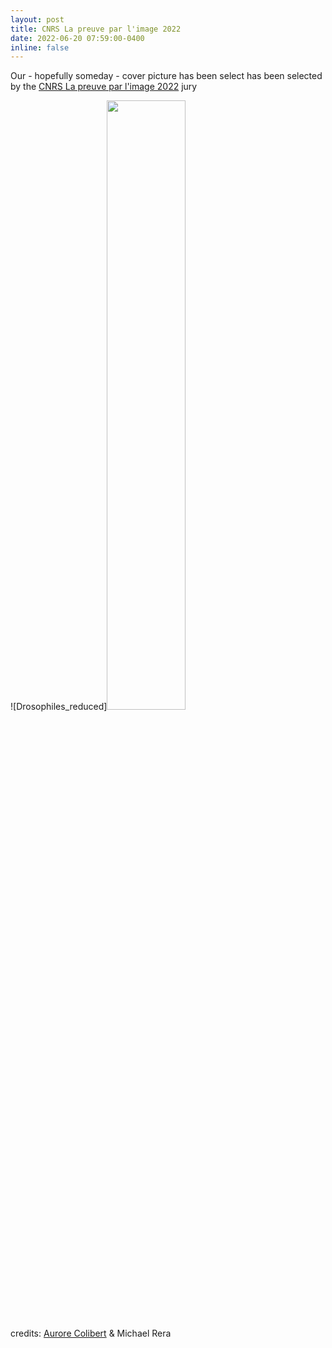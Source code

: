 ```yaml
---
layout: post
title: CNRS La preuve par l'image 2022
date: 2022-06-20 07:59:00-0400
inline: false
---
```


Our - hopefully someday - cover picture has been select has been selected by the <a href="https://www.concours-preuve-image.fr/">CNRS La preuve par l'image 2022</a> jury

![Drosophiles_reduced]<img src="https://user-images.githubusercontent.com/27353251/178017995-6663ecde-452b-4cb2-bd20-6bf3560ae297.jpg" width=50%>

credits: <a href="https://www.aurorecolibert.com/">Aurore Colibert</a> & Michael Rera 
